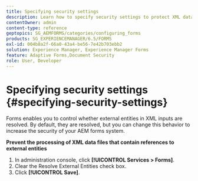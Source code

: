 ```yaml
---
title: Specifying security settings
description: Learn how to specify security settings to protect XML data files. The security setting feature controls the external entities in XML inputs.
contentOwner: admin
content-type: reference
geptopics: SG_AEMFORMS/categories/configuring_forms
products: SG_EXPERIENCEMANAGER/6.5/FORMS
exl-id: 004b8a2f-66a0-43a4-be56-7e42b703ebb2
solution: Experience Manager, Experience Manager Forms
feature: Adaptive Forms,Document Security
role: User, Developer
---
```

# Specifying security settings {#specifying-security-settings}

Forms enables you to control whether external entities in XML inputs are resolved. By default, they are resolved, but you can change this behavior to increase the security of your AEM forms system.

**Prevent the processing of XML data files that contain references to external entities**

1. In administration console, click **[!UICONTROL Services > Forms]**.
1. Clear the Resolve External Entities check box.
1. Click **[!UICONTROL Save]**.
